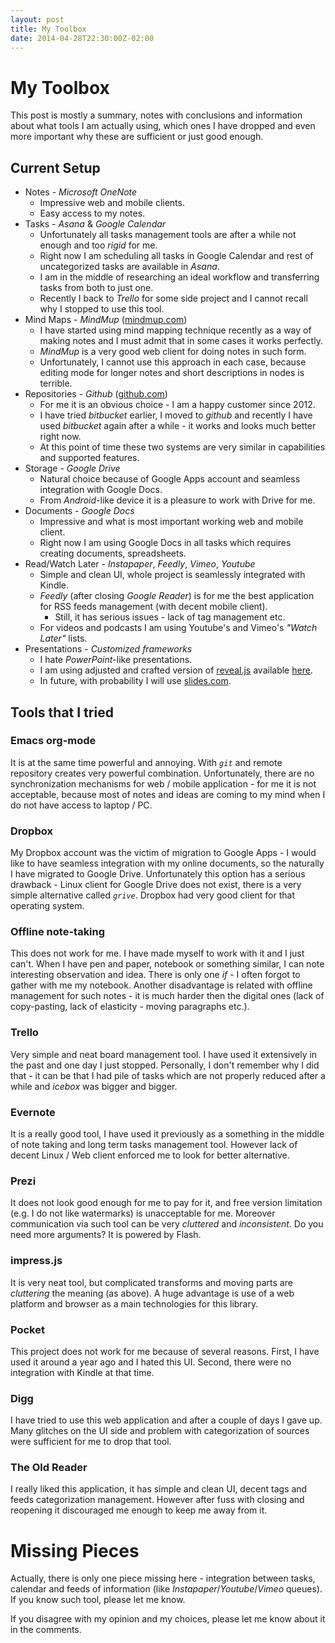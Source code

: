 ```yaml
---
layout: post
title: My Toolbox
date: 2014-04-28T22:30:00Z-02:00
---
```


# My Toolbox

This post is mostly a summary, notes with conclusions and information about what tools I am actually using, which ones I have dropped and even more important why these are sufficient or just good enough.

## Current Setup

- Notes - *Microsoft OneNote*
  - Impressive web and mobile clients.
  - Easy access to my notes.
- Tasks - *Asana* & *Google Calendar*
  - Unfortunately all tasks management tools are after a while not enough and too *rigid* for me.
  - Right now I am scheduling all tasks in Google Calendar and rest of uncategorized tasks are available in *Asana*.
  - I am in the middle of researching an ideal workflow and transferring tasks from both to just one.
  - Recently I back to *Trello* for some side project and I cannot recall why I stopped to use this tool.
- Mind Maps - *MindMup* ([mindmup.com](http://www.mindmup.com))
  - I have started using mind mapping technique recently as a way of making notes and I must admit that in some cases it works perfectly.
  - *MindMup* is a very good web client for doing notes in such form.
  - Unfortunately, I cannot use this approach in each case, because editing mode for longer notes and short descriptions in nodes is terrible.
- Repositories - *Github* ([github.com](https://github.com))
  - For me it is an obvious choice - I am a happy customer since 2012.
  - I have tried *bitbucket* earlier, I moved to *github* and recently I have used *bitbucket* again after a while - it works and looks much better right now.
  - At this point of time these two systems are very similar in capabilities and supported features.
- Storage - *Google Drive*
  - Natural choice because of Google Apps account and seamless integration with Google Docs.
  - From *Android*-like device it is a pleasure to work with Drive for me.
- Documents - *Google Docs*
  - Impressive and what is most important working web and mobile client.
  - Right now I am using Google Docs in all tasks which requires creating documents, spreadsheets.
- Read/Watch Later - *Instapaper*, *Feedly*, *Vimeo*, *Youtube*
  - Simple and clean UI, whole project is seamlessly integrated with Kindle.
  - *Feedly* (after closing *Google Reader*) is for me the best application for RSS feeds management (with decent mobile client).
     - Still, it has serious issues - lack of tag management etc.
  - For videos and podcasts I am using Youtube's and Vimeo's *"Watch Later"* lists.
- Presentations - *Customized frameworks*
  - I hate *PowerPoint*-like presentations.
  - I am using adjusted and crafted version of [reveal.js](http://lab.hakim.se/reveal-js) available [here](https://github.com/afronski/presentation-template).
  - In future, with probability I will use [slides.com](http://slides.com).

## Tools that I tried

### Emacs org-mode

It is at the same time powerful and annoying. With *`git`* and remote repository creates very powerful combination. Unfortunately, there are no synchronization mechanisms for web / mobile application - for me it is not acceptable, because most of notes and ideas are coming to my mind when I do not have access to laptop / PC.

### Dropbox

My Dropbox account was the victim of migration to Google Apps - I would like to have seamless integration with my online documents, so the naturally I have migrated to Google Drive. Unfortunately this option has a serious drawback - Linux client for Google Drive does not exist, there is a very simple alternative called *`grive`*. Dropbox had very good client for that operating system.

### Offline note-taking

This does not work for me. I have made myself to work with it and I just can't. When I have pen and paper, notebook or something similar, I can note interesting observation and idea. There is only one *if* - I often forgot to gather with me my notebook. Another disadvantage is related with offline management for such notes - it is much harder then the digital ones (lack of copy-pasting, lack of elasticity - moving paragraphs etc.).

### Trello

Very simple and neat board management tool. I have used it extensively in the past and one day I just stopped. Personally, I don't remember why I did that - it can be that I had pile of tasks which are not properly reduced after a while and *icebox* was bigger and bigger.

### Evernote

It is a really good tool, I have used it previously as a something in the middle of note taking and long term tasks management tool. However lack of decent Linux / Web client enforced me to look for better alternative.

### Prezi

It does not look good enough for me to pay for it, and free version limitation (e.g. I do not like watermarks) is unacceptable for me. Moreover communication via such tool can be very *cluttered* and *inconsistent*. Do you need more arguments? It is powered by Flash.

### impress.js

It is very neat tool, but complicated transforms and moving parts are *cluttering* the meaning (as above). A huge advantage is use of a web platform and browser as a main technologies for this library.

### Pocket

This project does not work for me because of several reasons. First, I have used it around a year ago and I hated this UI. Second, there were no integration with Kindle at that time.

### Digg

I have tried to use this web application and after a couple of days I gave up. Many glitches on the UI side and problem with categorization of sources were sufficient for me to drop that tool.

### The Old Reader

I really liked this application, it has simple and clean UI, decent tags and feeds categorization management. However after fuss with closing and reopening it discouraged me enough to keep me away from it.

# Missing Pieces

Actually, there is only one piece missing here - integration between tasks, calendar and feeds of information (like *Instapaper*/*Youtube*/*Vimeo* queues). If you know such tool, please let me know.

If you disagree with my opinion and my choices, please let me know about it in the comments.